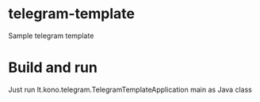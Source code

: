 # telegram-template
 Sample telegram template
 
# Build and run
Just run lt.kono.telegram.TelegramTemplateApplication main as Java class

 
